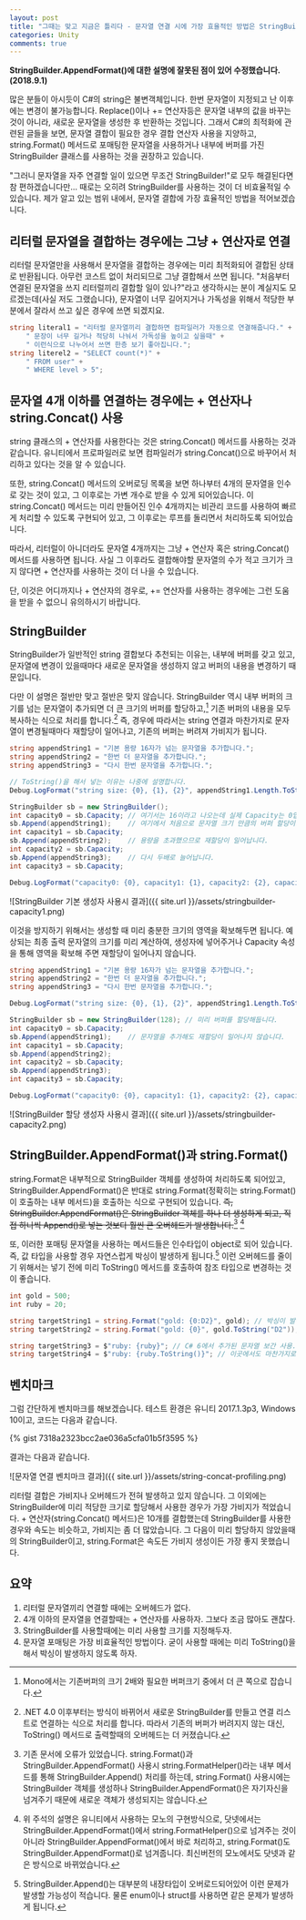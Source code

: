 ```yaml
---
layout: post
title: "그때는 맞고 지금은 틀리다 - 문자열 연결 시에 가장 효율적인 방법은 StringBuilder가 아닐 수도 있다"
categories: Unity
comments: true
---
```

**StringBuilder.AppendFormat()에 대한 설명에 잘못된 점이 있어 수정했습니다. (2018.9.1)**

많은 분들이 아시듯이 C#의 string은 불변객체입니다. 한번 문자열이 지정되고 난 이후에는 변경이 불가능합니다. Replace()이나 \+= 연산자등은 문자열 내부의 값을 바꾸는 것이 아니라, 새로운 문자열을 생성한 후 반환하는 것입니다. 그래서 C#의 최적화에 관련된 글들을 보면, 문자열 결합이 필요한 경우 결합 연산자 사용을 지양하고, string.Format() 메서드로 포매팅한 문자열을 사용하거나 내부에 버퍼를 가진 StringBuilder 클래스를 사용하는 것을 권장하고 있습니다.

"그러니 문자열을 자주 연결할 일이 있으면 무조건 StringBuilder!"로 모두 해결된다면 참 편하겠습니다만... 때로는 오히려 StringBuilder를 사용하는 것이 더 비효율적일 수 있습니다. 제가 알고 있는 범위 내에서, 문자열 결합에 가장 효율적인 방법을 적어보겠습니다.

## 리터럴 문자열을 결합하는 경우에는 그냥 + 연산자로 연결

리터럴 문자열만을 사용해서 문자열을 결합하는 경우에는 미리 최적화되어 결합된 상태로 반환됩니다. 아무런 코스트 없이 처리되므로 그냥 결합해서 쓰면 됩니다. "처음부터 연결된 문자열을 쓰지 리터럴끼리 결합할 일이 있나?"라고 생각하시는 분이 계실지도 모르겠는데(사실 저도 그랬습니다), 문자열이 너무 길어지거나 가독성을 위해서 적당한 부분에서 잘라서 쓰고 싶은 경우에 쓰면 되겠지요.

```C#
string literal1 = "리터럴 문자열끼리 결합하면 컴파일러가 자동으로 연결해줍니다." +
    " 문장이 너무 길거나 적당히 나눠서 가독성을 높이고 싶을때" +
    " 이런식으로 나누어서 쓰면 한층 보기 좋아집니다.";
string literel2 = "SELECT count(*)" +
    " FROM user" +
    " WHERE level > 5";
```

## 문자열 4개 이하를 연결하는 경우에는 + 연산자나 string.Concat() 사용

string 클래스의 \+ 연산자를 사용한다는 것은 string.Concat() 메서드를 사용하는 것과 같습니다. 유니티에서 프로파일러로 보면 컴파일러가 string.Concat()으로 바꾸어서 처리하고 있다는 것을 알 수 있습니다.

또한, string.Concat() 메서드의 오버로딩 목록을 보면 하나부터 4개의 문자열을 인수로 갖는 것이 있고, 그 이후로는 가변 개수로 받을 수 있게 되어있습니다. 이 string.Concat() 메서드는 미리 만들어진 인수 4개까지는 비관리 코드를 사용하여 빠르게 처리할 수 있도록 구현되어 있고, 그 이후로는 루프를 돌리면서 처리하도록 되어있습니다.

따라서, 리터럴이 아니더라도 문자열 4개까지는 그냥 \+ 연산자 혹은 string.Concat() 메서드를 사용하면 됩니다. 사실 그 이후라도 결합해야할 문자열의 수가 적고 크기가 크지 않다면 \+ 연산자를 사용하는 것이 더 나을 수 있습니다.

단, 이것은 어디까지나 \+ 연산자의 경우로, \+= 연산자를 사용하는 경우에는 그런 도움을 받을 수 없으니 유의하시기 바랍니다.

## StringBuilder

StringBuilder가 일반적인 string 결합보다 추천되는 이유는, 내부에 버퍼를 갖고 있고, 문자열에 변경이 있을때마다 새로운 문자열을 생성하지 않고 버퍼의 내용을 변경하기 때문입니다.

다만 이 설명은 절반만 맞고 절반은 맞지 않습니다. StringBuilder 역시 내부 버퍼의 크기를 넘는 문자열이 추가되면 더 큰 크기의 버퍼를 할당하고,[^1] 기존 버퍼의 내용을 모두 복사하는 식으로 처리를 합니다.[^2] 즉, 경우에 따라서는 string 연결과 마찬가지로 문자열이 변경될때마다 재할당이 일어나고, 기존의 버퍼는 버려져 가비지가 됩니다.

```C#
string appendString1 = "기본 용량 16자가 넘는 문자열을 추가합니다.";
string appendString2 = "한번 더 문자열을 추가합니다.";
string appendString3 = "다시 한번 문자열을 추가합니다.";

// ToString()을 해서 넣는 이유는 나중에 설명합니다.
Debug.LogFormat("string size: {0}, {1}, {2}", appendString1.Length.ToString(), appendString2.Length.ToString(), appendString3.Length.ToString());

StringBuilder sb = new StringBuilder();
int capacity0 = sb.Capacity; // 여기서는 16이라고 나오는데 실제 Capacity는 0입니다. Mono 구현이 그렇게 되어있음.
sb.Append(appendString1);    // 여기에서 처음으로 문자열 크기 만큼의 버퍼 할당이 됩니다.
int capacity1 = sb.Capacity;
sb.Append(appendString2);    // 용량을 초과했으므로 재할당이 일어납니다.
int capacity2 = sb.Capacity;
sb.Append(appendString3);    // 다시 두배로 늘어납니다.
int capacity3 = sb.Capacity;

Debug.LogFormat("capacity0: {0}, capacity1: {1}, capacity2: {2}, capacity3: {3}", capacity0.ToString(), capacity1.ToString(), capacity2.ToString(), capacity3.ToString());
```

![StringBuilder 기본 생성자 사용시 결과]({{ site.url }}/assets/stringbuilder-capacity1.png)

이것을 방지하기 위해서는 생성할 때 미리 충분한 크기의 영역을 확보해두면 됩니다. 예상되는 최종 출력 문자열의 크기를 미리 계산하여, 생성자에 넣어주거나 Capacity 속성을 통해 영역을 확보해 주면 재할당이 일어나지 않습니다.

```C#
string appendString1 = "기본 용량 16자가 넘는 문자열을 추가합니다.";
string appendString2 = "한번 더 문자열을 추가합니다.";
string appendString3 = "다시 한번 문자열을 추가합니다.";

Debug.LogFormat("string size: {0}, {1}, {2}", appendString1.Length.ToString(), appendString2.Length.ToString(), appendString3.Length.ToString());

StringBuilder sb = new StringBuilder(128); // 미리 버퍼를 할당해둡니다.
int capacity0 = sb.Capacity;
sb.Append(appendString1);    // 문자열을 추가해도 재할당이 일어나지 않습니다.
int capacity1 = sb.Capacity;
sb.Append(appendString2);
int capacity2 = sb.Capacity;
sb.Append(appendString3);
int capacity3 = sb.Capacity;

Debug.LogFormat("capacity0: {0}, capacity1: {1}, capacity2: {2}, capacity3: {3}", capacity0.ToString(), capacity1.ToString(), capacity2.ToString(), capacity3.ToString());
```

![StringBuilder 할당 생성자 사용시 결과]({{ site.url }}/assets/stringbuilder-capacity2.png)

[^1]: Mono에서는 기존버퍼의 크기 2배와 필요한 버퍼크기 중에서 더 큰 쪽으로 잡습니다.
[^2]: .NET 4.0 이후부터는 방식이 바뀌어서 새로운 StringBuilder를 만들고 연결 리스트로 연결하는 식으로 처리를 합니다. 따라서 기존의 버퍼가 버려지지 않는 대신, ToString() 메서드로 출력할때의 오버헤드는 더 커졌습니다.

## StringBuilder.AppendFormat()과 string.Format()

string.Format은 내부적으로 StringBuilder 객체를 생성하여 처리하도록 되어있고, StringBuilder.AppendFormat()은 반대로 string.Format(정확히는 string.Format()이 호출하는 내부 메서드)을 호출하는 식으로 구현되어 있습니다. ~~즉, StringBuilder.AppendFormat()은 StringBuilder 객체를 하나 더 생성하게 되고, 직접 하나씩 Append()로 넣는 것보다 훨씬 큰 오버헤드가 발생합니다.~~[^3] [^4]

또, 이러한 포매팅 문자열을 사용하는 메서드들은 인수타입이 object로 되어 있습니다. 즉, 값 타입을 사용할 경우 자연스럽게 박싱이 발생하게 됩니다.[^5] 이런 오버헤드를 줄이기 위해서는 넣기 전에 미리 ToString() 메서드를 호출하여 참조 타입으로 변경하는 것이 좋습니다.

```C#
int gold = 500;
int ruby = 20;

string targetString1 = string.Format("gold: {0:D2}", gold); // 박싱이 발생하는 좋지 않은 사용법
string targetString2 = string.Format("gold: {0}", gold.ToString("D2")); // ToString하면서 같이 서식도 지정해주는 식으로

string targetString3 = $"ruby: {ruby}"; // C# 6에서 추가된 문자열 보간 사용. 여기서도 박싱이 발생.
string targetString4 = $"ruby: {ruby.ToString()}"; // 이곳에서도 마찬가지로 미리 변환해줌
```

[^3]: 기존 문서에 오류가 있었습니다. string.Format()과 StringBuilder.AppendFormat() 사용시 string.FormatHelper()라는 내부 메서드를 통해 StringBuilder.Append() 처리를 하는데, string.Format() 사용시에는 StringBuilder 객체를 생성하나 StringBuilder.AppendFormat()은 자기자신을 넘겨주기 때문에 새로운 객체가 생성되지는 않습니다.
[^4]: 위 주석의 설명은 유니티에서 사용하는 모노의 구현방식으로, 닷넷에서는 StringBuilder.AppendFormat()에서 string.FormatHelper()으로 넘겨주는 것이 아니라 StringBuilder.AppendFormat()에서 바로 처리하고, string.Format()도 StringBuilder.AppendFormat()로 넘겨줍니다. 최신버전의 모노에서도 닷넷과 같은 방식으로 바뀌었습니다.
[^5]: StringBuilder.Append()는 대부분의 내장타입이 오버로드되어있어 이런 문제가 발생할 가능성이 적습니다. 물론 enum이나 struct를 사용하면 같은 문제가 발생하게 됩니다.

## 벤치마크

그럼 간단하게 벤치마크를 해보겠습니다. 테스트 환경은 유니티 2017.1.3p3, Windows 10이고, 코드는 다음과 같습니다.

{% gist 7318a2323bcc2ae036a5cfa01b5f3595 %}

결과는 다음과 같습니다.

![문자열 연결 벤치마크 결과]({{ site.url }}/assets/string-concat-profiling.png)

리터럴 결합은 가비지나 오버헤드가 전혀 발생하고 있지 않습니다. 그 이외에는 StringBuilder에 미리 적당한 크기로 할당해서 사용한 경우가 가장 가비지가 적었습니다. \+ 연산자(string.Concat() 메서드)은 10개를 결합했는데 StringBuilder를 사용한 경우와 속도는 비슷하고, 가비지는 좀 더 많았습니다. 그 다음이 미리 할당하지 않았을때의 StringBuilder이고, string.Format은 속도든 가비지 생성이든 가장 좋지 못했습니다.

## 요약

 1. 리터럴 문자열끼리 연결할 때에는 오버헤드가 없다.
 2. 4개 이하의 문자열을 연결할때는 \+ 연산자를 사용하자. 그보다 조금 많아도 괜찮다.
 3. StringBuilder를 사용할때에는 미리 사용할 크기를 지정해두자.
 4. 문자열 포매팅은 가장 비효율적인 방법이다. 굳이 사용할 때에는 미리 ToString()을 해서 박싱이 발생하지 않도록 하자.